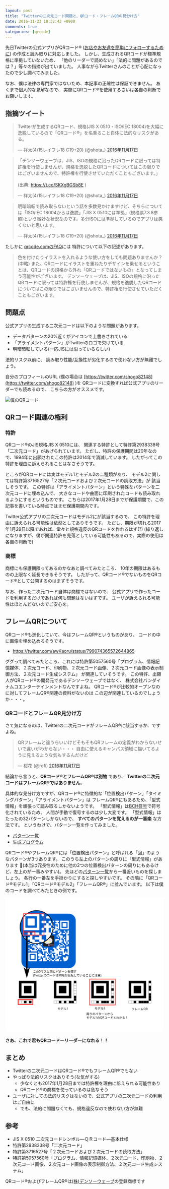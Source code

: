 ```yaml
---
layout: post
title: "Twitterの二次元コード問題と、QRコード・フレームQRの見分け方"
date: 2016-11-23 10:32:43 +0900
comments: true
categories: [qrcode]
---
```


先日Twitterの公式アプリがQRコード®
([お店やお友達を簡単にフォローするために](https://blog.twitter.com/ja/2016/1117qrcode))
の作成と読み取りに対応しました。
しかし、生成されるQRコードが標準規格に準拠していないため、
「他のリーダーで読めない」「法的に問題があるのでは？」等々の指摘が出ていました。
人事ながらTwitterさんのことが心配になったので少し調べてみました。

なお、僕は法律の専門家ではないため、本記事の正確性は保証できません。
あくまで個人的な見解なので、
実際にQRコード®を使用するさいは各自の判断でお願いします。

<!-- More -->

## 指摘ツイート

<blockquote class="twitter-tweet" data-lang="ja"><p lang="ja" dir="ltr">Twitterが生成するQRコード、規格(JIS X 0510・ISO/IEC 18004)を大幅に逸脱しているので「QRコード®」を名乗ること自体に法的なリスクがある。</p>&mdash; 祥太(4/15レイフレ18 C19+20) (@shota_) <a href="https://twitter.com/shota_/status/799066842694197248?ref_src=twsrc%5Etfw">2016年11月17日</a></blockquote>
<script async src="https://platform.twitter.com/widgets.js" charset="utf-8"></script>


<blockquote class="twitter-tweet" data-conversation="none" data-lang="ja"><p lang="ja" dir="ltr">「デンソーウェーブは、JIS、ISOの規格に沿ったQRコードに限っては特許権を行使しませんが、規格を逸脱したQRコードについてはこの限りではございませんので、特許権を行使させていただくこともございます。」<br><br>(出典: <a href="https://t.co/SKXgBGSb8E">https://t.co/SKXgBGSb8E</a> )</p>&mdash; 祥太(4/15レイフレ18 C19+20) (@shota_) <a href="https://twitter.com/shota_/status/799066960466034689?ref_src=twsrc%5Etfw">2016年11月17日</a></blockquote>
<script async src="https://platform.twitter.com/widgets.js" charset="utf-8"></script>


<blockquote class="twitter-tweet" data-conversation="none" data-lang="ja"><p lang="ja" dir="ltr">明暗暗転で読み取らないという話を多数見かけますけど、そちらについては「ISO/IEC 18004からは逸脱」「JIS X 0510には準拠」(規格票7.3.8参照)という微妙な状況なのです。多分ISOには準拠しているのでアプリは悪くないと思います。</p>&mdash; 祥太(4/15レイフレ18 C19+20) (@shota_) <a href="https://twitter.com/shota_/status/799104490095808512?ref_src=twsrc%5Etfw">2016年11月17日</a></blockquote>
<script async src="https://platform.twitter.com/widgets.js" charset="utf-8"></script>


たしかに [qrcode.comのFAQ](http://www.qrcode.com/faq.html)には
特許について以下の記述があります。

> 色を付けたりイラストを入れるような使い方をしても問題ありませんか？
> (中略)
> また、QRコードにイラストを重ねたりデザインを乗せるということは、QRコードの規格から外れ「QRコードではないもの」となってしまう可能性がございます。
> デンソーウェーブは、JIS、ISOの規格に沿ったQRコードに限っては特許権を行使しませんが、規格を逸脱したQRコードについてはこの限りではございませんので、特許権を行使させていただくこともございます。

## 問題点

公式アプリの生成する二次元コードは以下のような問題があります。

- データパターンの20%近くがアイコンで上書きされている
- 「アライメントパターン」がTwitterのロゴで欠けている
- 明暗暗転している(一応JISには沿っているらしい)

法的リスク以前に、
読み取り性能/互換性が劣化するので使わない方が無難でしょう。

自分のプロフィールのURL
(僕の場合は [https://twitter.com/shogo82148](https://twitter.com/shogo82148) )を
QRコードに変換すれば公式アプリのリーダーでも読めるので、
こちらの方がオススメです。

![僕のQRコード](http://chart.apis.google.com/chart?cht=qr&chs=130x130&chl=https://twitter.com/shogo82148)


## QRコード関連の権利

### 特許

QRコード®のJIS規格JIS X 0510には、
関連する特許として特許第2938338号「二次元コード」があげられています。
ただし、特許の保護期間は20年なので、1994年に出願されたこの特許は2014年で消滅しています。
したがってこの特許を理由に訴えられることはなさそうです。

ところがQRコードには実はモデル1とモデル2の二種類があり、
モデル2に関しては特許第3716527号「２次元コードおよび２次元コードの読取方法」が
該当しそうです。
この特許は「アライメントパターン」という特殊なパターンを二次元コードに埋め込んで、
大きなコードや曲面に印刷されたコードも読み取れるようにするというものです。
こちらは2017年1月28日までが保護期間で、この記事を書いている時点ではまだ保護期間内です。

Twitter公式アプリの二次元コードはモデル2にが該当するので、
この特許を理由に訴えられる可能性は依然としてありそうです。
ただし、期限が切れる2017年1月29日以降であれば、堂々と規格違反のQRコードを作れるはず(?)
(繰り返しになりますが、僕が関連特許を見落としている可能性もあるので、実際の使用は各自の判断で)


### 商標

商標にも保護期限ってあるのかなあと調べてみたところ、
10年の期限はあるものの上限なく延長できるそうです。
したがって、QRコード®でないものをQRコード®として公開するのはまずそうです。

なお、作った二次元コード自体は商標ではないので、
公式アプリで作ったコードを利用するだけであれば何も問題はないはずです。
ユーザが訴えられる可能性はほとんどないのでご安心を。


## フレームQRについて

QRコード®も進化していて、今はフレームQR®というものがあり、
コードの中に画像を埋め込めるそうです。

- https://twitter.com/awKaoru/status/799074365572644865

ググって調べてみたところ、これには特許第5057560号「プログラム、情報記憶媒体、２次元コード、印刷物、２次元コード画像、２次元コード画像の表示制御方法、２次元コード生成システム」
が関連していそうです。
この特許、出願人がQRコード®の開発元であるデンソーウェーブではなく、
株式会社バンダイナムコエンターテインメントなんですよね。
QRコード®が比較的オープンなのに対してフレームQR®関連の資料がないのは
この辺が関連しているのでしょうか・・・。

### QRコードとフレームQR見分け方

さて気になるのは、Twitterの二次元コードがフレームQR®に該当するか、ですよね。

<blockquote class="twitter-tweet" data-lang="ja"><p lang="ja" dir="ltr">QRフレームと違うらいいけどそもそもQRフレームの定義がわからないせいで違いがわからない・・・  自由に使えるキャンパス領域に描いてるように見えるような気もするんだけど</p>&mdash; 桜花 (@rofi) <a href="https://twitter.com/rofi/status/799088728035598336?ref_src=twsrc%5Etfw">2016年11月17日</a></blockquote>
<script async src="https://platform.twitter.com/widgets.js" charset="utf-8"></script>


結論から言うと、**QRコード®とフレームQR®は別物** であり、
 **Twitterの二次元コードはフレームQR®ではありません**。

具体的な見分け方ですが、QRコード®に特徴的な「位置検出パターン」「タイミングパターン」「アライメントパターン」は
フレームQR®にもあるため、「型式情報」を頑張って読み取るしかないようです。
「型式情報」は[BCH符号](https://ja.wikipedia.org/wiki/BCH%E7%AC%A6%E5%8F%B7)で符号化されているため、
人間が手動で復号するのは少し大変です。
「型式情報」はたったの32パターンしかないので、
**すべてのパターンを覚えるのが一番楽** な方法です。
というわけで、パターン一覧を作ってみました。

- [パターン一覧](/images/2016-11-23-qrlist.svg)
- [生成プログラム](https://gist.github.com/shogo82148/07018ddad8f001e149a5aa34b0dff2c4)

QRコード®やフレームQR®には「位置検出パターン」と呼ばれる「回」のようなパターンが3つあります。
このうち左上のパターンの周りに「型式情報」があります
(本当は冗長性のために他の2つの位置検出パターンの周りにもあるけど、左上のが一番みやすい)。
先ほどの[パターン一覧](/images/2016-11-23-qrlist.svg)から一番近いものを探しましょう。
各行の一番左を手掛かりにすると探しやすいです。
その隣に「QRコード®モデル1」「QRコード®モデル2」「フレームQR®」に並んでいます。
以下は僕のコードを調べてみたときの例です。

![解析例](/images/2016-11-23-sample.svg)

**さあ、これで君もQRコードーリーダーになれる！！**


## まとめ

- Twitterの二次元コードはQRコード®でもフレームQR®でもない
- やっぱり法的リスクはありそう(な気がする)
  - 少なくとも2017年1月28日までは特許権を理由に訴えられる可能性あり
  - QRコード®の商標を使っているのは危なそう
- ユーザに対しての法的リスクはないので、公式アプリの二次元コードの利用はご自由に
  - でも、法的に問題なくても、規格違反なので使わない方が無難


## 参考

- JIS X 0510 二次元コードシンボル―ＱＲコード―基本仕様
- 特許第2938338号「二次元コード」
- 特許第3716527号「２次元コードおよび２次元コードの読取方法」
- 特許第5057560号「プログラム、情報記憶媒体、２次元コード、印刷物、２次元コード画像、２次元コード画像の表示制御方法、２次元コード生成システム」

QRコード®およびフレームQR®は[(株)デンソーウェーブ](http://www.denso-wave.com/)の登録商標です
